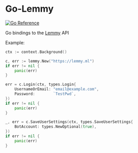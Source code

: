 # Go-Lemmy

[![Go Reference](https://pkg.go.dev/badge/go.arsenm.dev/go-lemmy.svg)](https://pkg.go.dev/go.arsenm.dev/go-lemmy)

Go bindings to the [Lemmy](https://join-lemmy.org) API

Example:

```go
ctx := context.Background()

c, err := lemmy.New("https://lemmy.ml")
if err != nil {
    panic(err)
}

err = c.Login(ctx, types.Login{
    UsernameOrEmail: "email@example.com",
    Password:        `TestPwd`,
})
if err != nil {
    panic(err)
}

_, err = c.SaveUserSettings(ctx, types.SaveUserSettings{
    BotAccount: types.NewOptional(true),
})
if err != nil {
    panic(err)
}
```